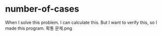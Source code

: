 # number-of-cases
When I solve this problem. I can calculate this. But I want to verify this, so I made this program.
확통 문제.png
